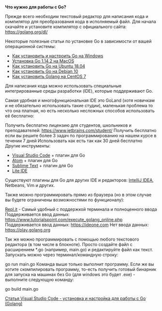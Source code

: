 **Что нужно для работы с Go?**

Прежде всего необходим текстовый редактор для написания кода и компилятор для преобразования кода в исполняемый файл. Для начала скачайте и установите компилятор с официального сайта: https://golang.org/dl/

Некоторые полезные статьи по установке Go в зависимости от вашей операционной системы:

- [Как установить и настроить Go на Windows](https://golangs.org/setup-on-windows)
- [Установка Go 1.14.2 на MacOS](https://golangs.org/install-go-on-macos)
- [Как установить Go на Ubuntu 18.04](https://golangs.org/install-on-ubuntu-18-04)
- [Как установить Go на Debian 10](https://golangs.org/install-on-debian-10)
- [Как установить Golang на CentOS 7](https://golangs.org/install-on-centos-7)

Для написания кода можно использовать специальные интегрированные среды разработки (IDE), которые поддерживают Go.

Самая удобная и многофункциональная IDE это GoLand (хотя новичкам и не обязательно использовать такие студии), маленькая проблема то что она платная, но есть несколько несложных способов использовать её бесплатно:

Получить бесплатно лицензию для студентов, школьников и преподавателей: https://www.jetbrains.com/student/
Получить бесплатно eсли вы решите более 3 задач по программированию на нашем курсе в течении 7 дней
Использовать как есть так как 30 дней бесплатно
Другие инструменты:

- [Visual Studio Code](https://code.visualstudio.com/Download) + плагин для Go 
- [Atom](https://atom.io/) + плагин для Go 
- [Sublime Text](https://www.sublimetext.com/) + плагин для Go
- [Lite IDE](https://github.com/visualfc/liteide/releases)
 

Существуют плагины для Go для других IDE и редакторов: [IntelliJ IDEA](https://www.jetbrains.com/idea/), Netbeans, Vim и других.

Также можно программировать прямо из браузера (но в этом случае вы будете ограничены возможностями по функционалу):

[Repl.it](https://repl.it/) - Самый удобный с поддержкой терминала и полноценного ввода
Поддерживается ввод данных: https://www.tutorialspoint.com/execute_golang_online.php
Поддерживается ввод данных: https://ideone.com
Нет ввода данных: https://play.golang.org
 

Так же можно программировать с помощью любого текстового редактора (в том числе в блокноте). Просто создайте файл с расширением *.go (например, main.go) и редактируйте файл как текст. Запускать можно через терминал/командную строку:

go run main.go
Команда выше только выполнит программу. Если же вы хотите скомпилировать программу, то-есть получить готовый бинарник для запуска на машинах без Go (для windows это будет .exe) - выполните следующую команду:

go build main.go

[Статья Visual Studio Code - установка и настройка для работы с Go (Golang)](https://codeby.net/threads/visual-studio-code-ustanovka-i-nastrojka-dlja-raboty-s-go-golang.81720/)